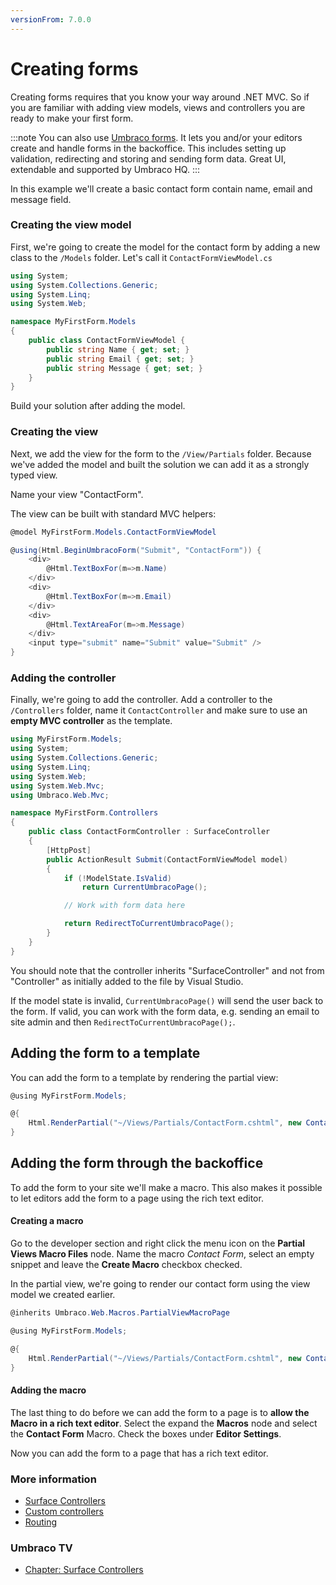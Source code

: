 ```yaml
---
versionFrom: 7.0.0
---
```


# Creating forms

Creating forms requires that you know your way around .NET MVC. So if you are familiar with adding view models, views and controllers you are ready to make your first form.

:::note
You can also use [Umbraco forms](https://umbraco.com/products/umbraco-forms/). It lets you and/or your editors create and handle forms in the backoffice. This includes setting up validation, redirecting and storing and sending form data. Great UI, extendable and supported by Umbraco HQ.
:::

In this example we'll create a basic contact form contain name, email and message field.

### Creating the view model

First, we're going to create the model for the contact form by adding a new class to the `/Models` folder. Let's call it `ContactFormViewModel.cs`

```csharp
using System;
using System.Collections.Generic;
using System.Linq;
using System.Web;

namespace MyFirstForm.Models
{
    public class ContactFormViewModel {
        public string Name { get; set; }
        public string Email { get; set; }
        public string Message { get; set; }
    }
}
```

Build your solution after adding the model.

### Creating the view
Next, we add the view for the form to the `/View/Partials` folder. Because we've added the model and built the solution we can add it as a strongly typed view.

Name your view "ContactForm".

The view can be built with standard MVC helpers:

```csharp
@model MyFirstForm.Models.ContactFormViewModel

@using(Html.BeginUmbracoForm("Submit", "ContactForm")) {
    <div>
        @Html.TextBoxFor(m=>m.Name)
    </div>
    <div>
        @Html.TextBoxFor(m=>m.Email)
    </div>
    <div>
        @Html.TextAreaFor(m=>m.Message)
    </div>
    <input type="submit" name="Submit" value="Submit" />
}
```

### Adding the controller
Finally, we're going to add the controller. Add a controller to the `/Controllers` folder, name it `ContactController` and make sure to use an __empty MVC controller__ as the template.

```csharp
using MyFirstForm.Models;
using System;
using System.Collections.Generic;
using System.Linq;
using System.Web;
using System.Web.Mvc;
using Umbraco.Web.Mvc;

namespace MyFirstForm.Controllers
{
    public class ContactFormController : SurfaceController
    {
        [HttpPost]
        public ActionResult Submit(ContactFormViewModel model)
        {
            if (!ModelState.IsValid)
                return CurrentUmbracoPage();

            // Work with form data here

            return RedirectToCurrentUmbracoPage();
        }
    }
}
```

You should note that the controller inherits "SurfaceController" and not from "Controller" as initially added to the file by Visual Studio.

If the model state is invalid, `CurrentUmbracoPage()` will send the user back to the form. If valid, you can work with the form data, e.g. sending an email to site admin and then `RedirectToCurrentUmbracoPage();`.

## Adding the form to a template
You can add the form to a template by rendering the partial view:

```csharp
@using MyFirstForm.Models;

@{
    Html.RenderPartial("~/Views/Partials/ContactForm.cshtml", new ContactFormViewModel());
}
```

## Adding the form through the backoffice
To add the form to your site we'll make a macro. This also makes it possible to let editors add the form to a page using the rich text editor.

#### Creating a macro
Go to the developer section and right click the menu icon on the __Partial Views Macro Files__ node. Name the macro *Contact Form*, select an empty snippet and leave the __Create Macro__ checkbox checked.

In the partial view, we're going to render our contact form using the view model we created earlier.

```csharp
@inherits Umbraco.Web.Macros.PartialViewMacroPage

@using MyFirstForm.Models;

@{
    Html.RenderPartial("~/Views/Partials/ContactForm.cshtml", new ContactFormViewModel());
}
```


#### Adding the macro
The last thing to do before we can add the form to a page is to **allow the Macro in a rich text editor**.
Select the expand the __Macros__ node and select the __Contact Form__ Macro. Check the boxes under __Editor Settings__.

Now you can add the form to a page that has a rich text editor.

### More information
- [Surface Controllers](../../../Reference/Routing/surface-controllers.md)
- [Custom controllers](../../../Reference/Routing/custom-controllers.md)
- [Routing](../../../Reference/Routing/)

### Umbraco TV
- [Chapter: Surface Controllers](https://umbraco.tv/videos/umbraco-v7/developer/fundamentals/surface-controllers/)
